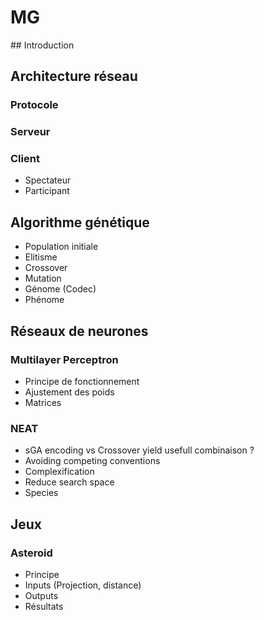 # MG

## Introduction

## Architecture réseau

### Protocole

### Serveur

### Client

- Spectateur
- Participant

## Algorithme génétique

- Population initiale
- Elitisme
- Crossover
- Mutation
- Génome (Codec)
- Phénome

## Réseaux de neurones

### Multilayer Perceptron

- Principe de fonctionnement
- Ajustement des poids
- Matrices

### NEAT

- sGA encoding vs Crossover yield usefull combinaison ?
- Avoiding competing conventions
- Complexification
- Reduce search space
- Species

## Jeux

### Asteroid

- Principe
- Inputs (Projection, distance)
- Outputs
- Résultats

